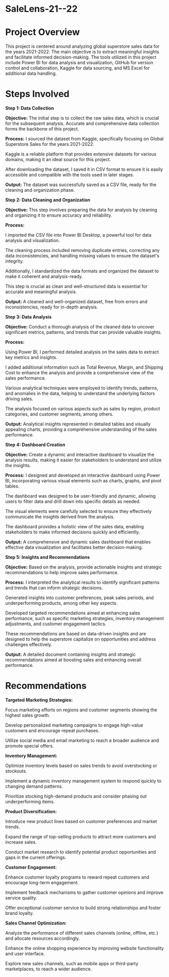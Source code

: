 # SaleLens-21--22

# Project Overview
This project is centered around analyzing global superstore sales data for the years 2021-2022. The main objective is to extract meaningful insights and facilitate informed decision-making. The tools utilized in this project include Power BI for data analysis and visualization, GitHub for version control and collaboration, Kaggle for data sourcing, and MS Excel for additional data handling.

# Steps Involved

**Step 1: Data Collection**

**Objective:** The initial step is to collect the raw sales data, which is crucial for the subsequent analysis. Accurate and comprehensive data collection forms the backbone of this project.

**Process:**
I sourced the dataset from Kaggle, specifically focusing on Global Superstore Sales for the years 2021-2022.

Kaggle is a reliable platform that provides extensive datasets for various domains, making it an ideal source for this project.

After downloading the dataset, I saved it in CSV format to ensure it is easily accessible and compatible with the tools used in later stages.

**Output:** The dataset was successfully saved as a CSV file, ready for the cleaning and organization phase.

**Step 2: Data Cleaning and Organization**

**Objective:** This step involves preparing the data for analysis by cleaning and organizing it to ensure accuracy and reliability.

**Process:**

I imported the CSV file into Power BI Desktop, a powerful tool for data analysis and visualization.

The cleaning process included removing duplicate entries, correcting any data inconsistencies, and handling missing values to ensure the dataset's integrity.

Additionally, I standardized the data formats and organized the dataset to make it coherent and analysis-ready.

This step is crucial as clean and well-structured data is essential for accurate and meaningful analysis.

**Output:** A cleaned and well-organized dataset, free from errors and inconsistencies, ready for in-depth analysis.


**Step 3: Data Analysis**

**Objective:** Conduct a thorough analysis of the cleaned data to uncover significant metrics, patterns, and trends that can provide valuable insights.

**Process:**

Using Power BI, I performed detailed analysis on the sales data to extract key metrics and insights.

I added additional information such as Total Revenue, Margin, and Shipping Cost to enhance the analysis and provide a comprehensive view of the sales performance.

Various analytical techniques were employed to identify trends, patterns, and anomalies in the data, helping to understand the underlying factors driving sales.

The analysis focused on various aspects such as sales by region, product categories, and customer segments, among others.

**Output:** Analytical insights represented in detailed tables and visually appealing charts, providing a comprehensive understanding of the sales performance.

**Step 4: Dashboard Creation**

**Objective:** Create a dynamic and interactive dashboard to visualize the analysis results, making it easier for stakeholders to understand and utilize the insights.

**Process:**
I designed and developed an interactive dashboard using Power BI, incorporating various visual elements such as charts, graphs, and pivot tables.

The dashboard was designed to be user-friendly and dynamic, allowing users to filter data and drill down into specific details as needed.

The visual elements were carefully selected to ensure they effectively communicate the insights derived from the analysis.

The dashboard provides a holistic view of the sales data, enabling stakeholders to make informed decisions quickly and efficiently.

**Output:** A comprehensive and dynamic sales dashboard that enables effective data visualization and facilitates better decision-making.

**Step 5: Insights and Recommendations**

**Objective:** Based on the analysis, provide actionable insights and strategic recommendations to help improve sales performance.

**Process:**
I interpreted the analytical results to identify significant patterns and trends that can inform strategic decisions.

Generated insights into customer preferences, peak sales periods, and underperforming products, among other key aspects.

Developed targeted recommendations aimed at enhancing sales performance, such as specific marketing strategies, inventory management adjustments, and customer engagement tactics.

These recommendations are based on data-driven insights and are designed to help the superstore capitalize on opportunities and address challenges effectively.

**Output:** A detailed document containing insights and strategic recommendations aimed at boosting sales and enhancing overall performance.



# Recommendations

**Targeted Marketing Strategies:**

Focus marketing efforts on regions and customer segments showing the highest sales growth.

Develop personalized marketing campaigns to engage high-value customers and encourage repeat purchases.

Utilize social media and email marketing to reach a broader audience and promote special offers.

**Inventory Management:**

Optimize inventory levels based on sales trends to avoid overstocking or stockouts.

Implement a dynamic inventory management system to respond quickly to changing demand patterns.

Prioritize stocking high-demand products and consider phasing out underperforming items.

**Product Diversification:**

Introduce new product lines based on customer preferences and market trends.

Expand the range of top-selling products to attract more customers and increase sales.

Conduct market research to identify potential product opportunities and gaps in the current offerings.

**Customer Engagement:**

Enhance customer loyalty programs to reward repeat customers and encourage long-term engagement.

Implement feedback mechanisms to gather customer opinions and improve service quality.

Offer exceptional customer service to build strong relationships and foster brand loyalty.

**Sales Channel Optimization:**

Analyze the performance of different sales channels (online, offline, etc.) and allocate resources accordingly.

Enhance the online shopping experience by improving website functionality and user interface.

Explore new sales channels, such as mobile apps or third-party marketplaces, to reach a wider audience.
